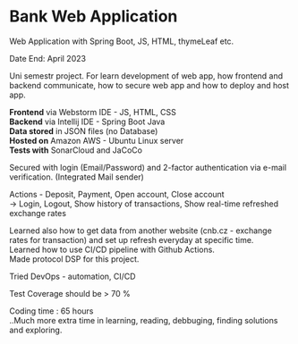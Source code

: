 # Bank Web Application

Web Application with Spring Boot, JS, HTML, thymeLeaf etc.

Date End: April 2023

Uni semestr project. For learn development of web app, how frontend and backend communicate, how to secure web app and how to deploy and host app.

**Frontend** via Webstorm IDE - JS, HTML, CSS </br>
**Backend** via Intellij IDE - Spring Boot Java </br>
**Data stored** in JSON files (no Database) </br>
**Hosted on** Amazon AWS - Ubuntu Linux server </br>
**Tests with** SonarCloud and JaCoCo </br>

Secured with login (Email/Password) and 2-factor authentication via e-mail verification. (Integrated Mail sender)

Actions - Deposit, Payment, Open account, Close account </br>
-> Login, Logout, Show history of transactions, Show real-time refreshed exchange rates

Learned also how to get data from another website (cnb.cz - exchange rates for transaction) and set up refresh everyday at specific time. </br>
Learned how to use CI/CD pipeline with Github Actions. </br>
Made protocol DSP for this project. </br>

Tried DevOps - automation, CI/CD

Test Coverage should be > 70 %

Coding time : 65 hours </br>
 ..Much more extra time in learning, reading, debbuging, finding solutions and exploring.

